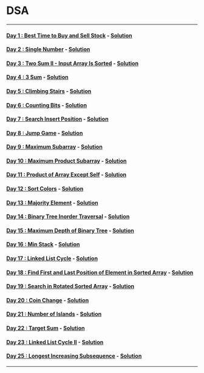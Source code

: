 # DSA
----
#### [Day 1 : Best Time to Buy and Sell Stock](https://leetcode.com/problems/best-time-to-buy-and-sell-stock/) - [Solution](https://github.com/Rajesh42/DSA/blob/main/Day1.cpp)
#### [Day 2 : Single Number](https://leetcode.com/problems/single-number/) - [Solution](https://github.com/Rajesh42/DSA/blob/main/Day2.cpp)
#### [Day 3 : Two Sum II - Input Array Is Sorted](https://leetcode.com/problems/two-sum-ii-input-array-is-sorted/) - [Solution](https://github.com/Rajesh42/DSA/blob/main/Day3.cpp)
#### [Day 4 : 3 Sum](https://leetcode.com/problems/3sum/) - [Solution](https://github.com/Rajesh42/DSA/blob/main/Day4.cpp)
#### [Day 5 : Climbing Stairs](https://leetcode.com/problems/climbing-stairs/) - [Solution](https://github.com/Rajesh42/DSA/blob/main/Day5.cpp)
#### [Day 6 : Counting Bits](https://leetcode.com/problems/counting-bits/) - [Solution](https://github.com/Rajesh42/DSA/blob/main/Day6.cpp)
#### [Day 7 : Search Insert Position](https://leetcode.com/problems/search-insert-position/) - [Solution](https://github.com/Rajesh42/DSA/blob/main/Day7.cpp)
#### [Day 8 : Jump Game](https://leetcode.com/problems/jump-game/) - [Solution](https://github.com/Rajesh42/DSA/blob/main/Day8.cpp)
#### [Day 9 : Maximum Subarray](https://leetcode.com/problems/maximum-subarray/) - [Solution](https://github.com/Rajesh42/DSA/blob/main/Day9.cpp)
#### [Day 10 : Maximum Product Subarray](https://leetcode.com/problems/maximum-product-subarray/) - [Solution](https://github.com/Rajesh42/DSA/blob/main/Day10.cpp)
#### [Day 11 : Product of Array Except Self](https://leetcode.com/problems/product-of-array-except-self/) - [Solution](https://github.com/Rajesh42/DSA/blob/main/Day11.cpp)
#### [Day 12 : Sort Colors](https://leetcode.com/problems/sort-colors/) - [Solution](https://github.com/Rajesh42/DSA/blob/main/Day12.cpp)
#### [Day 13 : Majority Element](https://leetcode.com/problems/majority-element/) - [Solution](https://github.com/Rajesh42/DSA/blob/main/Day13.cpp)
#### [Day 14 : Binary Tree Inorder Traversal](https://leetcode.com/problems/binary-tree-inorder-traversal/) - [Solution](https://github.com/Rajesh42/DSA/blob/main/Day14.cpp)
#### [Day 15 : Maximum Depth of Binary Tree](https://leetcode.com/problems/maximum-depth-of-binary-tree/) - [Solution](https://github.com/Rajesh42/DSA/blob/main/Day15.cpp)
#### [Day 16 : Min Stack](https://leetcode.com/problems/min-stack/) - [Solution](https://github.com/Rajesh42/DSA/blob/main/Day16.cpp)
#### [Day 17 : Linked List Cycle](https://leetcode.com/problems/linked-list-cycle/) - [Solution](https://github.com/Rajesh42/DSA/blob/main/Day17.cpp)
#### [Day 18 :  Find First and Last Position of Element in Sorted Array](https://leetcode.com/problems/find-first-and-last-position-of-element-in-sorted-array/) - [Solution](https://github.com/Rajesh42/DSA/blob/main/Day18.cpp)
#### [Day 19 : Search in Rotated Sorted Array](https://leetcode.com/problems/search-in-rotated-sorted-array/) - [Solution](https://github.com/Rajesh42/DSA/blob/main/Day19.cpp)
#### [Day 20 : Coin Change](https://leetcode.com/problems/coin-change/) - [Solution](https://github.com/Rajesh42/DSA/blob/main/Day20.cpp)
#### [Day 21 : Number of Islands](https://leetcode.com/problems/number-of-islands/) - [Solution](https://github.com/Rajesh42/DSA/blob/main/Day21.cpp)
#### [Day 22 : Target Sum](https://leetcode.com/problems/target-sum/) - [Solution](https://github.com/Rajesh42/DSA/blob/main/Day22.cpp)
#### [Day 23 : Linked List Cycle II](https://leetcode.com/problems/linked-list-cycle-ii/) - [Solution](https://github.com/Rajesh42/DSA/blob/main/Day23.cpp)
#### [Day 25 : Longest Increasing Subsequence](https://leetcode.com/problems/longest-increasing-subsequence/) - [Solution](https://github.com/Rajesh42/DSA/blob/main/Day25.cpp)
----

